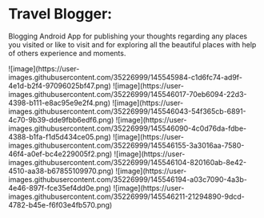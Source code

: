 # Travel Blogger: 
Blogging Android App for publishing your thoughts regarding any places you visited or like to visit and for exploring all the beautiful places with help of others experience and moments.
<p>
![image](https://user-images.githubusercontent.com/35226999/145545984-c1d6fc74-ad9f-4e1d-b2f4-97096025bf47.png)
![image](https://user-images.githubusercontent.com/35226999/145546017-70eb6094-22d3-4398-b111-e8ac95e9e2f4.png)
![image](https://user-images.githubusercontent.com/35226999/145546043-54f365cb-6891-4c70-9b39-dde9fbb6edf6.png)
![image](https://user-images.githubusercontent.com/35226999/145546090-4c0d76da-fdbe-4388-b1fa-f1d5d434ce05.png)
![image](https://user-images.githubusercontent.com/35226999/145546155-3a3016aa-7580-46f4-a0ef-bc4e229005f2.png)
![image](https://user-images.githubusercontent.com/35226999/145546104-820160ab-8e42-4510-aa38-b67855109970.png)
![image](https://user-images.githubusercontent.com/35226999/145546194-a03c7090-4a3b-4e46-897f-fce35ef4dd0e.png)
![image](https://user-images.githubusercontent.com/35226999/145546211-21294890-9dcd-4782-b45e-f6f03e4fb570.png)

</p>

